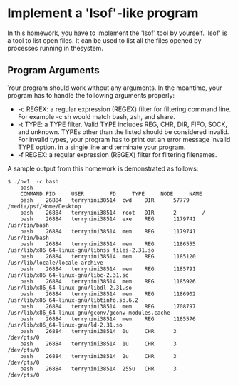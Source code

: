 # Implement a 'lsof'-like program

In this homework, you have to implement the 'lsof' tool by yourself. 'lsof' is a tool to list open files. It can be used to list all the files opened by processes running in thesystem.

## Program Arguments
Your program should work without any arguments. In the meantime, your program has to handle the following arguments properly:

  * -c REGEX: a regular expression (REGEX) filter for filtering command line. For example -c sh would match bash, zsh, and share.
  * -t TYPE: a TYPE filter. Valid TYPE includes REG, CHR, DIR, FIFO, SOCK, and unknown. TYPEs other than the listed should be considered invalid. For invalid types,    your program has to print out an error message Invalid TYPE option. in a single line and terminate your program.
  * -f REGEX: a regular expression (REGEX) filter for filtering filenames.

A sample output from this homework is demonstrated as follows:
```
$ ./hw1  -c bash
    bash
    COMMAND PID     USER      	FD     TYPE     NODE     NAME      
    bash    26884   terrynini38514	cwd    DIR      57779    /media/psf/Home/Desktop
    bash    26884   terrynini38514	root   DIR      2        /         
    bash    26884   terrynini38514	exe    REG      1179741  /usr/bin/bash
    bash    26884   terrynini38514	mem    REG      1179741  /usr/bin/bash
    bash    26884   terrynini38514	mem    REG      1186555  /usr/lib/x86_64-linux-gnu/libnss_files-2.31.so
    bash    26884   terrynini38514	mem    REG      1185120  /usr/lib/locale/locale-archive
    bash    26884   terrynini38514	mem    REG      1185791  /usr/lib/x86_64-linux-gnu/libc-2.31.so
    bash    26884   terrynini38514	mem    REG      1185926  /usr/lib/x86_64-linux-gnu/libdl-2.31.so
    bash    26884   terrynini38514	mem    REG      1186902  /usr/lib/x86_64-linux-gnu/libtinfo.so.6.2
    bash    26884   terrynini38514	mem    REG      1708797  /usr/lib/x86_64-linux-gnu/gconv/gconv-modules.cache
    bash    26884   terrynini38514	mem    REG      1185576  /usr/lib/x86_64-linux-gnu/ld-2.31.so
    bash    26884   terrynini38514	0u     CHR      3        /dev/pts/0
    bash    26884   terrynini38514	1u     CHR      3        /dev/pts/0
    bash    26884   terrynini38514	2u     CHR      3        /dev/pts/0
    bash    26884   terrynini38514	255u   CHR      3        /dev/pts/0
```
